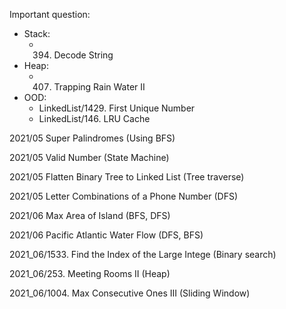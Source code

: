 Important question:
- Stack:
  - 394. Decode String
- Heap:
  - 407. Trapping Rain Water II
- OOD:
  - LinkedList/1429. First Unique Number
  - LinkedList/146. LRU Cache




2021/05 Super Palindromes (Using BFS)

2021/05 Valid Number (State Machine)

2021/05 Flatten Binary Tree to Linked List (Tree traverse)

2021/05 Letter Combinations of a Phone Number (DFS)

2021/06 Max Area of Island (BFS, DFS)

2021/06 Pacific Atlantic Water Flow (DFS, BFS)

2021_06/1533. Find the Index of the Large Intege (Binary search)

2021_06/253. Meeting Rooms II (Heap)

2021_06/1004. Max Consecutive Ones III (Sliding Window)
